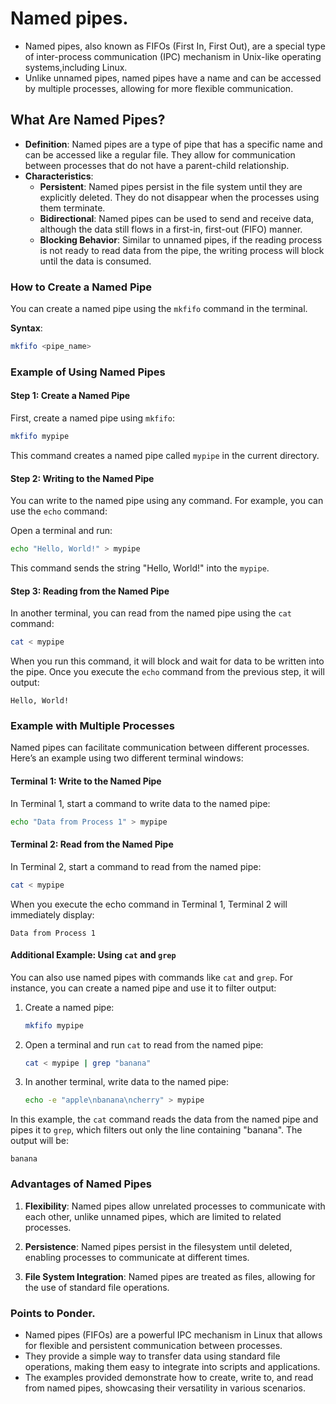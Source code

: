 # Named pipes.

- Named pipes, also known as FIFOs (First In, First Out), are a special type of inter-process communication (IPC) mechanism in Unix-like operating systems,including Linux.
- Unlike unnamed pipes, named pipes have a name and can be accessed by multiple processes, allowing for more flexible communication.

## What Are Named Pipes?

- **Definition**: Named pipes are a type of pipe that has a specific name and can be accessed like a regular file. They allow for communication between processes that do not have a parent-child relationship.
- **Characteristics**:
  - **Persistent**: Named pipes persist in the file system until they are explicitly deleted. They do not disappear when the processes using them terminate.
  - **Bidirectional**: Named pipes can be used to send and receive data, although the data still flows in a first-in, first-out (FIFO) manner.
  - **Blocking Behavior**: Similar to unnamed pipes, if the reading process is not ready to read data from the pipe, the writing process will block until the data is consumed.

### How to Create a Named Pipe

You can create a named pipe using the `mkfifo` command in the terminal.

**Syntax**:
```bash
mkfifo <pipe_name>
```

### Example of Using Named Pipes

#### Step 1: Create a Named Pipe

First, create a named pipe using `mkfifo`:

```bash
mkfifo mypipe
```

This command creates a named pipe called `mypipe` in the current directory.

#### Step 2: Writing to the Named Pipe

You can write to the named pipe using any command. For example, you can use the `echo` command:

Open a terminal and run:
```bash
echo "Hello, World!" > mypipe
```

This command sends the string "Hello, World!" into the `mypipe`.

#### Step 3: Reading from the Named Pipe

In another terminal, you can read from the named pipe using the `cat` command:

```bash
cat < mypipe
```

When you run this command, it will block and wait for data to be written into the pipe. Once you execute the `echo` command from the previous step, it will output:

```
Hello, World!
```

### Example with Multiple Processes

Named pipes can facilitate communication between different processes. Here’s an example using two different terminal windows:

#### Terminal 1: Write to the Named Pipe

In Terminal 1, start a command to write data to the named pipe:

```bash
echo "Data from Process 1" > mypipe
```

#### Terminal 2: Read from the Named Pipe

In Terminal 2, start a command to read from the named pipe:

```bash
cat < mypipe
```

When you execute the echo command in Terminal 1, Terminal 2 will immediately display:

```
Data from Process 1
```

#### Additional Example: Using `cat` and `grep`

You can also use named pipes with commands like `cat` and `grep`. For instance, you can create a named pipe and use it to filter output:

1. Create a named pipe:
   ```bash
   mkfifo mypipe
   ```

2. Open a terminal and run `cat` to read from the named pipe:
   ```bash
   cat < mypipe | grep "banana"
   ```

3. In another terminal, write data to the named pipe:
   ```bash
   echo -e "apple\nbanana\ncherry" > mypipe
   ```

In this example, the `cat` command reads the data from the named pipe and pipes it to `grep`, which filters out only the line containing "banana". The output will be:

```
banana
```

### Advantages of Named Pipes

1. **Flexibility**: Named pipes allow unrelated processes to communicate with each other, unlike unnamed pipes, which are limited to related processes.
  
2. **Persistence**: Named pipes persist in the filesystem until deleted, enabling processes to communicate at different times.

3. **File System Integration**: Named pipes are treated as files, allowing for the use of standard file operations.

### Points to Ponder.

- Named pipes (FIFOs) are a powerful IPC mechanism in Linux that allows for flexible and persistent communication between processes.
- They provide a simple way to transfer data using standard file operations, making them easy to integrate into scripts and applications.
- The examples provided demonstrate how to create, write to, and read from named pipes, showcasing their versatility in various scenarios.
